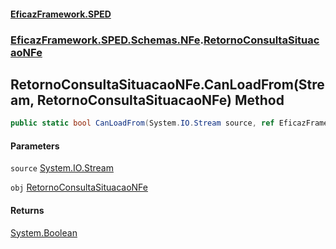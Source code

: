 #### [EficazFramework.SPED](EficazFrameworkSPED.md 'EficazFramework SPED')
### [EficazFramework.SPED.Schemas.NFe](EficazFramework.SPED.Schemas.NFe.md 'EficazFramework.SPED.Schemas.NFe').[RetornoConsultaSituacaoNFe](EficazFramework.SPED.Schemas.NFe/RetornoConsultaSituacaoNFe.md 'EficazFramework.SPED.Schemas.NFe.RetornoConsultaSituacaoNFe')

## RetornoConsultaSituacaoNFe.CanLoadFrom(Stream, RetornoConsultaSituacaoNFe) Method

```csharp
public static bool CanLoadFrom(System.IO.Stream source, ref EficazFramework.SPED.Schemas.NFe.RetornoConsultaSituacaoNFe obj);
```
#### Parameters

<a name='EficazFramework.SPED.Schemas.NFe.RetornoConsultaSituacaoNFe.CanLoadFrom(System.IO.Stream,EficazFramework.SPED.Schemas.NFe.RetornoConsultaSituacaoNFe).source'></a>

`source` [System.IO.Stream](https://docs.microsoft.com/en-us/dotnet/api/System.IO.Stream 'System.IO.Stream')

<a name='EficazFramework.SPED.Schemas.NFe.RetornoConsultaSituacaoNFe.CanLoadFrom(System.IO.Stream,EficazFramework.SPED.Schemas.NFe.RetornoConsultaSituacaoNFe).obj'></a>

`obj` [RetornoConsultaSituacaoNFe](EficazFramework.SPED.Schemas.NFe/RetornoConsultaSituacaoNFe.md 'EficazFramework.SPED.Schemas.NFe.RetornoConsultaSituacaoNFe')

#### Returns
[System.Boolean](https://docs.microsoft.com/en-us/dotnet/api/System.Boolean 'System.Boolean')